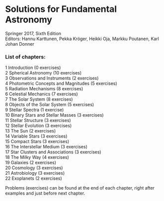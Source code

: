 # Solutions for Fundamental Astronomy 

Springer 2017, Sixth Edition <br>
Editors: Hannu Karttunen, Pekka Kröger, Heikki Oja, Markku Poutanen, Karl Johan Donner

### List of chapters:
1 Introduction (0 exercises) <br>
2 Spherical Astronomy (10 exercises) <br>
3 Observations and Instruments (2 exercises) <br>
4 Photometric Concepts and Magnitudes (5 exercises) <br>
5 Radiation Mechanisms (8 exercises) <br>
6 Celestial Mechanics (7 exercises) <br>
7 The Solar System (8 exercises) <br>
8 Objects of the Solar System (5 exercises) <br>
9 Stellar Spectra (1 exercise) <br>
10 Binary Stars and Stellar Masses (3 exercises) <br>
11 Stellar Structure (3 exercises) <br>
12 Stellar Evolution (3 exercises) <br>
13 The Sun (2 exercises) <br>
14 Variable Stars (3 exercises) <br>
15 Compact Stars (3 exercises) <br>
16 The Interstellar Medium (3 exercises) <br>
17 Star Clusters and Associations (3 exercises) <br>
18 The Milky Way (4 exercises) <br>
19 Galaxies (2 exercises) <br>
20 Cosmology (3 exercises) <br>
21 Astrobiology (3 exercises) <br>
22 Exoplanets (2 exercises) <br>

Problems (exercises) can be found at the end of each chapter, right after examples and just before next chapter.

